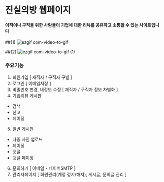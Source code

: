 # 진실의방 웹페이지
#### 이직이나 구직을 위한 사람들이 기업에 대한 리뷰를 공유하고 소통할 수 있는 사이트입니다

##(1)
![ezgif com-video-to-gif](https://user-images.githubusercontent.com/67407666/88572426-124f5d00-d07a-11ea-9757-b9fd98626fb7.gif)

##(2)
![ezgif com-video-to-gif (1)](https://user-images.githubusercontent.com/67407666/88572437-19766b00-d07a-11ea-8840-a9f902213054.gif)



### 주요기능

1. 회원가입 [ 재직자 / 구직자 구별 ] 
2. 로그인 [ 이메일저장 ] 
3. 비밀번호 변경, 내정보 수정 [ 재직자 / 구직자 정보 차별화 ]
4. 기업리뷰 게시판 
  - 검색
  - 신고
  - 페이징
  
5. 일반 게시판 
  - 다중 사진 업로드
  - 페이징
  - 댓글
  - 댓글 페이징
  
6. 문의하기 [ 이메일 - 네이버SMTP ]
7. 관리자페이지 [ 회원관리(계정 정지/해지), 게시글, 문의글 관리 ]

